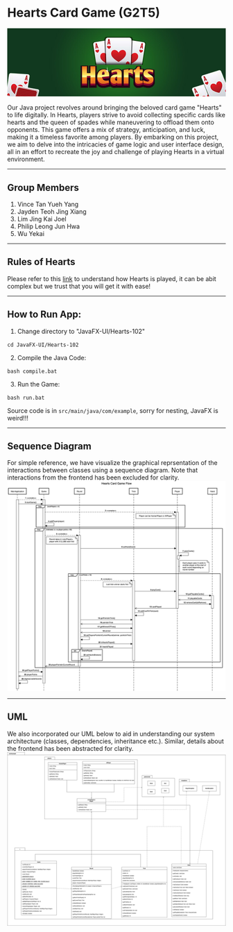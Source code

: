 # Hearts Card Game (G2T5)

![Hearts banner](./images/hearts_banner.jpeg)

Our Java project revolves around bringing the beloved card game "Hearts" to life digitally. In Hearts, players strive to avoid collecting specific cards like hearts and the queen of spades while maneuvering to offload them onto opponents. This game offers a mix of strategy, anticipation, and luck, making it a timeless favorite among players. By embarking on this project, we aim to delve into the intricacies of game logic and user interface design, all in an effort to recreate the joy and challenge of playing Hearts in a virtual environment.

---

## Group Members
1. Vince Tan Yueh Yang
2. Jayden Teoh Jing Xiang
3. Lim Jing Kai Joel
4. Philip Leong Jun Hwa
5. Wu Yekai

---

## Rules of Hearts
Please refer to this [link](https://www.thesprucecrafts.com/hearts-complete-card-game-rules-411730) to understand how Hearts is played, it can be abit complex but we trust that you will get it with ease!

---

## How to Run App:
1. Change directory to "JavaFX-UI/Hearts-102"
```
cd JavaFX-UI/Hearts-102
```
2. Compile the Java Code:  
```
bash compile.bat
```
3. Run the Game:
```
bash run.bat
```

Source code is in `src/main/java/com/example`, sorry for nesting, JavaFX is weird!!!

---

## Sequence Diagram
For simple reference, we have visualize the graphical reprsentation of the interactions between classes using a sequence diagram. Note that interactions from the frontend has been excluded for clarity.
![Sequence Diagram](./images/HeartsSequenceDiagram.png)

---

## UML
We also incorporated our UML below to aid in understanding our system architecture (classes, dependencies, inheritance etc.). Similar, details about the frontend has been abstracted for clarity.
![UML](./images/CS102%20UML.drawio.png)
